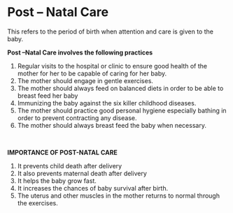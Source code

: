 # Post – Natal Care

This refers to the period of birth when attention and care is given to the baby.

**Post –Natal Care involves the following practices**

1.	Regular visits to the hospital or clinic to ensure good health of the mother for her to be capable of caring for her baby.
2.	The mother should engage in gentle exercises.
3.	The mother should always feed on balanced diets in order to be able to breast feed her baby
4.	Immunizing the baby against the six killer childhood diseases.
5.	The mother should practice good personal hygiene especially bathing in order to prevent contracting any disease.
6.	The mother should always breast feed the baby when necessary.

<br>

**IMPORTANCE OF POST-NATAL CARE**

1.	It prevents child death after delivery
2.	It also prevents maternal death after delivery
3.	It helps the baby grow fast.
4.	It increases the chances of baby survival after birth.
5.	The uterus and other muscles in the mother returns to normal through the exercises.
